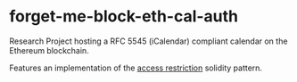 # forget-me-block-eth-cal-auth

Research Project hosting a RFC 5545 (iCalendar) compliant calendar on the Ethereum blockchain.

Features an implementation of the [access restriction](https://fravoll.github.io/solidity-patterns/access_restriction.html) solidity pattern.
